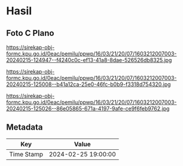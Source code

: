 # Hasil

## Foto C Plano

https://sirekap-obj-formc.kpu.go.id/0eac/pemilu/ppwp/16/03/21/20/07/1603212007003-20240215-124947--f4240c0c-ef13-41a8-8dae-526526db8325.jpg

https://sirekap-obj-formc.kpu.go.id/0eac/pemilu/ppwp/16/03/21/20/07/1603212007003-20240215-125008--b41a12ca-25e0-46fc-b0b9-f3318d754320.jpg

https://sirekap-obj-formc.kpu.go.id/0eac/pemilu/ppwp/16/03/21/20/07/1603212007003-20240215-125026--86e05865-671a-4197-9afe-ce9f6feb9762.jpg


## Metadata

| Key        | Value               |
| ---------- | ------------------- |
| Time Stamp | 2024-02-25 19:00:00 |



